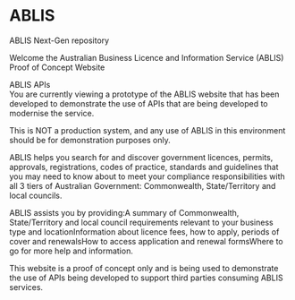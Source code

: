 # ABLIS
ABLIS Next-Gen repository

Welcome the Australian Business Licence and Information Service (ABLIS) Proof of Concept Website

ABLIS APIs                    
You are currently viewing a prototype of the ABLIS website that has been developed to demonstrate the
use of APIs that are being developed to modernise the service.                      

This is NOT a production system, and any use of ABLIS in this environment should be for demonstration purposes only. 

ABLIS helps you search for and discover government licences, permits, approvals, registrations, codes of practice, 
standards and guidelines that you may need to know about to meet your compliance responsibilities with all 3 tiers 
of Australian Government: Commonwealth, State/Territory and local councils.             

ABLIS assists you by providing:A summary of Commonwealth, State/Territory and local council requirements 
relevant to your business type and locationInformation about licence fees, how to apply, periods of cover 
and renewalsHow to access application and renewal formsWhere to go for more help and information.                

This website is a proof of concept only and is being used to demonstrate the use of APIs being developed to 
support third parties consuming ABLIS services.

